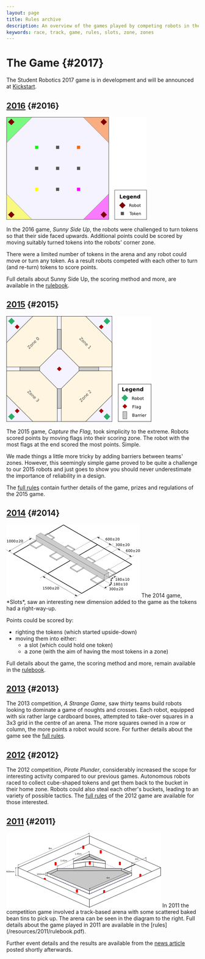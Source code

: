 ```yaml
---
layout: page
title: Rules archive
description: An overview of the games played by competing robots in the current and past Student Robotics competitions.
keywords: race, track, game, rules, slots, zone, zones
---
```


The Game {#2017}
================

The Student Robotics 2017 game is in development and will be announced at [Kickstart](/events/kickstart).


[2016](#2016) {#2016}
---------------------

<img src="/images/content/rules/arena-2016.png" alt="A diagram of the arena for the SR2016 game" class="right" />

In the 2016 game, *Sunny Side Up*, the robots were challenged to turn tokens so that their side faced upwards.
Additional points could be scored by moving suitably turned tokens into the robots' corner zone.

There were a limited number of tokens in the arena and any robot could move or turn any token.
As a result robots competed with each other to turn (and re-turn) tokens to score points.

Full details about Sunny Side Up, the scoring method and more, are available in the [rulebook](/resources/2016/rulebook.pdf).

[2015](#2015) {#2015}
---------------------

<img src="/images/content/rules/arena-2015.png" alt="A diagram of the arena for the SR2015 game" class="left" />

The 2015 game, *Capture the Flag*, took simplicity to the extreme. Robots scored points by moving flags into their scoring zone. The robot with the most flags at the end scored the most points. Simple.

We made things a little more tricky by adding barriers between teams' zones. However, this seemingly simple game proved to be quite a challenge to our 2015 robots and just goes to show you should never underestimate the importance of reliability in a design.

The [full rules](/resources/2015/rulebook.pdf) contain further details of the game, prizes and regulations of the 2015 game.

[2014](#2014) {#2014}
---------------------

<img src="/images/content/rules/slots-zones.png" alt="An image of the slots and zones in the centre of the SR2014 arena" class="right" />
The 2014 game, *Slots*, saw an interesting new dimension added to the game as the tokens had a right-way-up.

Points could be scored by:

 * righting the tokens (which started upside-down)
 * moving them into either:
    * a slot (which could hold one token)
    * a zone (with the aim of having the most tokens in a zone)

Full details about the game, the scoring method and more, remain available in the [rulebook](/resources/2014/rulebook.pdf).

[2013](#2013) {#2013}
---------------------

The 2013 competition, *A Strange Game*, saw thirty teams build robots looking to dominate a game of noughts and crosses.
Each robot, equipped with six rather large cardboard boxes, attempted to take-over squares in a 3x3 grid in the centre of an arena.
The more squares owned in a row or column, the more points a robot would score.
For further details about the game see the [full rules](/resources/2013/rulebook.pdf).

[2012](#2012) {#2012}
---------------------

The 2012 competition, *Pirate Plunder*, considerably increased the scope for interesting activity compared to our previous games.
Autonomous robots raced to collect cube-shaped tokens and get them back to the bucket in their home zone.
Robots could also steal each other's buckets, leading to an variety of possible tactics.
The [full rules](/resources/2012/rulebook.pdf) of the 2012 game are available for those interested.

[2011](#2011) {#2011}
---------------------

<img src="/images/content/rules/arena.png" alt="A diagram of the SR2011 arena" class="right" />
In 2011 the competition game involved a track-based arena with some scattered baked bean tins to pick up.
The arena can be seen in the diagram to the right.
Full details about the game played in 2011 are available in the [rules](/resources/2011/rulebook.pdf).

Further event details and the results are available from the
 [news article](/news/2011-05-04_sr2011_comp_happened) posted shortly afterwards.

